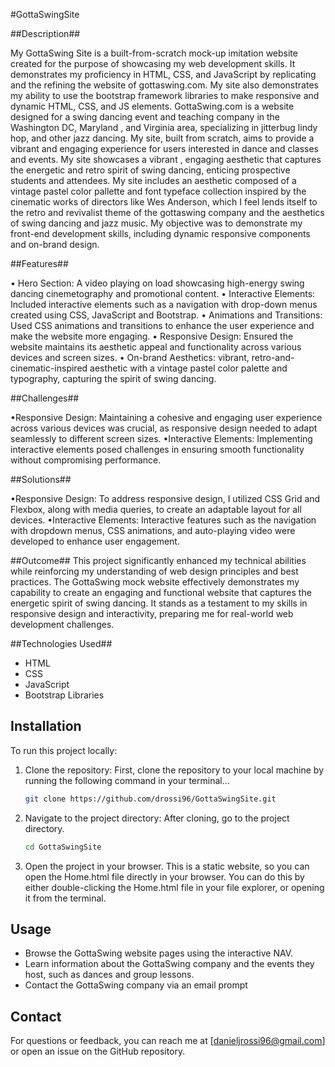 #GottaSwingSite 

##Description##

My GottaSwing Site is a built-from-scratch mock-up imitation website created for the purpose of showcasing my web development skills. It demonstrates my proficiency in HTML, CSS, and JavaScript by replicating and the refining the website of gottaswing.com. My site also
demonstrates my ability to use the bootstrap framework libraries to make responsive and dynamic HTML, CSS, and JS elements. GottaSwing.com is a website designed for a swing dancing event and teaching company in the Washington DC, Maryland , and Virginia area, specializing 
in jitterbug lindy hop, and other jazz dancing. My site, built from scratch, aims to provide a vibrant and engaging experience for users interested in dance and classes and events. My site showcases a vibrant , engaging aesthetic that captures the energetic and retro 
spirit of swing dancing, enticing prospective students and attendees. My site includes an aesthetic composed of a vintage pastel color pallette and font typeface collection inspired by the cinematic works of directors like Wes Anderson, which I feel lends itself 
to the retro and revivalist theme of the gottaswing company and the aesthetics of swing dancing and jazz music. My objective was to demonstrate my front-end development skills, including dynamic responsive components and on-brand design.   

##Features##

• Hero Section: A video playing on load showcasing high-energy swing dancing cinemetography and promotional content.
• Interactive Elements: Included interactive elements such as a navigation with drop-down menus created using CSS, JavaScript and Bootstrap.
• Animations and Transitions: Used CSS animations and transitions to enhance the user experience and make the website more engaging.
• Responsive Design: Ensured the website maintains its aesthetic appeal and functionality across various devices and screen sizes.
• On-brand Aesthetics: vibrant, retro-and-cinematic-inspired aesthetic with a vintage pastel color palette and typography, capturing the spirit of swing dancing.

##Challenges##

•Responsive Design: Maintaining a cohesive and engaging user experience across various devices was crucial, as responsive design needed to adapt seamlessly to different screen sizes.
•Interactive Elements: Implementing interactive elements posed challenges in ensuring smooth functionality without compromising performance.


##Solutions##

•Responsive Design: To address responsive design, I utilized CSS Grid and Flexbox, along with media queries, to create an adaptable layout for all devices.
•Interactive Elements: Interactive features such as the navigation with dropdown menus, CSS animations, and auto-playing video were developed to enhance user engagement.


##Outcome##
This project significantly enhanced my technical abilities while reinforcing my understanding of web design principles and best practices. The GottaSwing mock website effectively 
demonstrates my capability to create an engaging and functional website that captures the energetic spirit of swing dancing. It stands as a testament to my skills in responsive design and interactivity, preparing me for real-world web development challenges.


##Technologies Used##
- HTML
- CSS
- JavaScript
- Bootstrap Libraries

## Installation

To run this project locally:

1. Clone the repository: First, clone the repository to your local machine by running the following command in your terminal...

   ```bash
   git clone https://github.com/drossi96/GottaSwingSite.git

2. Navigate to the project directory: After cloning, go to the project directory.
   ```bash
   cd GottaSwingSite

3. Open the project in your browser. This is a static website, so you can open the Home.html file directly in your browser. You can do this by either double-clicking the Home.html file in your file explorer, or opening it from the terminal.



##  Usage

- Browse the GottaSwing website pages using the interactive NAV.
- Learn information about the GottaSwing company and the events they host, such as dances and group lessons.
- Contact the GottaSwing company via an email prompt

## Contact

For questions or feedback, you can reach me at [danieljrossi96@gmail.com] or open an issue on the GitHub repository.
